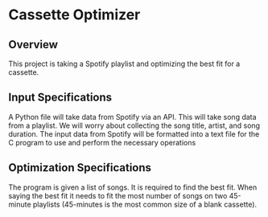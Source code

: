 # Cassette Optimizer

## Overview
This project is taking a Spotify playlist and optimizing the best fit for a cassette.

## Input Specifications
A Python file will take data from Spotify via an API. This will take song data from a
playlist. We will worry about collecting the song title, artist, and song duration.
The input data from Spotify will be formatted into a text file for the C program to use and
perform the necessary operations

## Optimization Specifications
The program is given a list of songs. It is required to find the best fit. When saying the best fit
it needs to fit the most number of songs on two 45-minute playlists (45-minutes is the most common size of
a blank cassette). 
